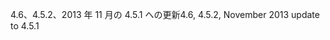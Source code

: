 <span data-ttu-id="fd75c-101">4.6、4.5.2、2013 年 11 月の 4.5.1 への更新</span><span class="sxs-lookup"><span data-stu-id="fd75c-101">4.6, 4.5.2, November 2013 update to 4.5.1</span></span>